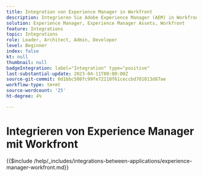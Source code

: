 ```yaml
---
title: Integration von Experience Manager in Workfront
description: Integrieren Sie Adobe Experience Manager (AEM) in Workfront, um Ihre Marketingvorgänge zu optimieren.
solution: Experience Manager, Experience Manager Assets, Workfront
feature: Integrations
topic: Integrations
role: Leader, Architect, Admin, Developer
level: Beginner
index: false
kt: null
thumbnail: null
badgeIntegration: label="Integration" type="positive"
last-substantial-update: 2023-04-11T00:00:00Z
source-git-commit: 0d1bbc508fc99fe72210f61ceccbd701013d87ae
workflow-type: tm+mt
source-wordcount: '25'
ht-degree: 4%

---
```



# Integrieren von Experience Manager mit Workfront

{{$include /help/_includes/integrations-between-applications/experience-manager-workfront.md}}
